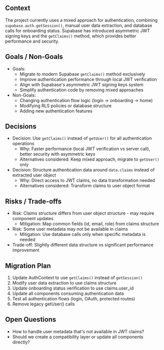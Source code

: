 ## Context
The project currently uses a mixed approach for authentication, combining `supabase.auth.getSession()`, manual user data extraction, and database calls for onboarding status. Supabase has introduced asymmetric JWT signing keys and the `getClaims()` method, which provides better performance and security.

## Goals / Non-Goals
- Goals: 
  - Migrate to modern Supabase `getClaims()` method exclusively
  - Improve authentication performance through local JWT verification
  - Align with Supabase's asymmetric JWT signing keys system
  - Simplify authentication code by removing mixed approaches
- Non-Goals:
  - Changing authentication flow logic (login → onboarding → home)
  - Modifying RLS policies or database structure
  - Adding new authentication features

## Decisions
- Decision: Use `getClaims()` instead of `getUser()` for all authentication operations
  - Why: Faster performance (local JWT verification vs server call), better security with asymmetric keys
  - Alternatives considered: Keep mixed approach, migrate to `getUser()` only
- Decision: Structure authentication data around `data.claims` instead of extracted user object
  - Why: Direct access to JWT claims, no data transformation needed
  - Alternatives considered: Transform claims to user object format

## Risks / Trade-offs
- Risk: Claims structure differs from user object structure - may require component updates
  - Mitigation: Map common fields (id, email, role) from claims structure
- Risk: Some user metadata may not be available in claims
  - Mitigation: Use database calls only when specific metadata is needed
- Trade-off: Slightly different data structure vs significant performance improvement

## Migration Plan
1. Update AuthContext to use `getClaims()` instead of `getSession()`
2. Modify user data extraction to use claims structure
3. Update onboarding status verification to use claims.user_id
4. Update all components consuming authentication data
5. Test all authentication flows (login, OAuth, protected routes)
6. Remove legacy getUser() calls

## Open Questions
- How to handle user metadata that's not available in JWT claims?
- Should we create a compatibility layer or update all components directly?